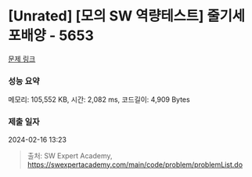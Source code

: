 # [Unrated] [모의 SW 역량테스트] 줄기세포배양 - 5653 

[문제 링크](https://swexpertacademy.com/main/code/problem/problemDetail.do?contestProbId=AWXRJ8EKe48DFAUo) 

### 성능 요약

메모리: 105,552 KB, 시간: 2,082 ms, 코드길이: 4,909 Bytes

### 제출 일자

2024-02-16 13:23



> 출처: SW Expert Academy, https://swexpertacademy.com/main/code/problem/problemList.do